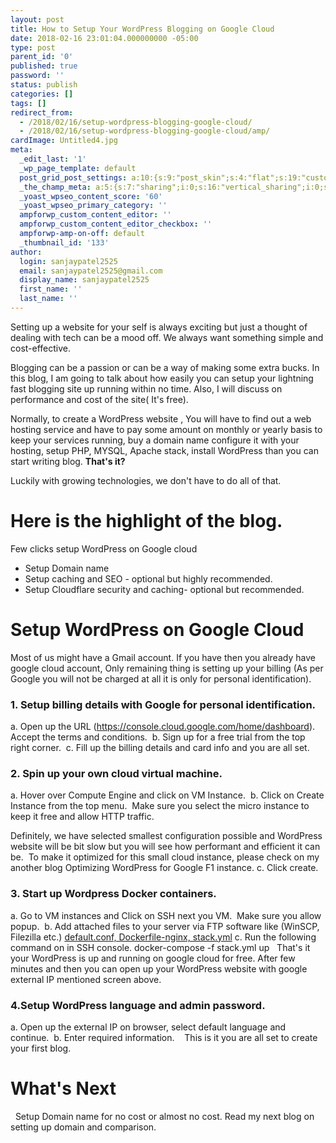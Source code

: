 ```yaml
---
layout: post
title: How to Setup Your WordPress Blogging on Google Cloud
date: 2018-02-16 23:01:04.000000000 -05:00
type: post
parent_id: '0'
published: true
password: ''
status: publish
categories: []
tags: []
redirect_from:
  - /2018/02/16/setup-wordpress-blogging-google-cloud/
  - /2018/02/16/setup-wordpress-blogging-google-cloud/amp/
cardImage: Untitled4.jpg
meta:
  _edit_last: '1'
  _wp_page_template: default
  post_grid_post_settings: a:10:{s:9:"post_skin";s:4:"flat";s:19:"custom_thumb_source";s:91:"http://abyte.stream/wp-content/plugins/post-grid/assets/frontend/css/images/placeholder.png";s:17:"font_awesome_icon";s:0:"";s:23:"font_awesome_icon_color";s:7:"#737272";s:22:"font_awesome_icon_size";s:4:"50px";s:17:"custom_youtube_id";s:0:"";s:15:"custom_vimeo_id";s:0:"";s:21:"custom_dailymotion_id";s:0:"";s:14:"custom_mp3_url";s:0:"";s:20:"custom_soundcloud_id";s:0:"";}
  _the_champ_meta: a:5:{s:7:"sharing";i:0;s:16:"vertical_sharing";i:0;s:7:"counter";i:0;s:16:"vertical_counter";i:0;s:11:"fb_comments";i:0;}
  _yoast_wpseo_content_score: '60'
  _yoast_wpseo_primary_category: ''
  ampforwp_custom_content_editor: ''
  ampforwp_custom_content_editor_checkbox: ''
  ampforwp-amp-on-off: default
  _thumbnail_id: '133'
author:
  login: sanjaypatel2525
  email: sanjaypatel2525@gmail.com
  display_name: sanjaypatel2525
  first_name: ''
  last_name: ''
---
```

Setting up a website for your self is always exciting but just a thought of dealing with tech can be a mood off. We always want something simple and cost-effective.

Blogging can be a passion or can be a way of making some extra bucks. In this blog, I am going to talk about how easily you can setup your lightning fast blogging site up running within no time. Also, I will discuss on performance and cost of the site( It's free).

Normally, to create a WordPress website , You will have to find out a web hosting service and have to pay some amount on monthly or yearly basis to keep your services running, buy a domain name configure it with your hosting, setup PHP, MYSQL, Apache stack, install WordPress than you can start writing blog. <strong>That's it?</strong>

Luckily with growing technologies, we don't have to do all of that.
# Here is the highlight of the blog.

Few clicks setup WordPress on Google cloud
* Setup Domain name
* Setup caching and SEO - optional but highly recommended.
* Setup Cloudflare security and caching- optional but recommended.

# Setup WordPress on Google Cloud
Most of us might have a Gmail account. If you have then you already have google cloud account, Only remaining thing is setting up your billing (As per Google you will not be charged at all it is only for personal identification).
### 1. Setup billing details with Google for personal identification.
a. Open up the URL (https://console.cloud.google.com/home/dashboard). Accept the terms and conditions.
<img class="alignnone size-full wp-image-99" src="{{ site.baseurl }}/assets/img_5a8737303c219.png" alt="" />
b. Sign up for a free trial from the top right corner.
<img class="alignnone size-full wp-image-100" src="{{ site.baseurl }}/assets/img_5a8737ca9dc80.png" alt="" />
c. Fill up the billing details and card info and you are all set.

### 2. Spin up your own cloud virtual machine.
a. Hover over Compute Engine and click on VM Instance.
<img class="alignnone size-full wp-image-108" src="{{ site.baseurl }}/assets/img_5a8746463d9f1.png" alt="" />
b. Click on Create Instance from the top menu.
<img class="alignnone size-full wp-image-112" src="{{ site.baseurl }}/assets/img_5a875e003da23.png" alt="" />
Make sure you select the micro instance to keep it free and allow HTTP traffic.

Definitely, we have selected smallest configuration possible and WordPress website will be bit slow but you will see how performant and efficient it can be.  To make it optimized for this small cloud instance, please check on my another blog Optimizing WordPress for Google F1 instance.
c. Click create.

### 3. Start up Wordpress Docker containers.
a. Go to VM instances and Click on SSH next you VM.  Make sure you allow popup.
<img class="alignnone size-full wp-image-109" src="{{ site.baseurl }}/assets/img_5a8746716e390.png" alt="" />
b. Add attached files to your server via FTP software like (WinSCP, Filezilla etc.)
<a href="http://abyte.stream/wp-content/uploads/2018/02/stack.zip">default.conf, Dockerfile-nginx, stack.yml</a>
c. Run the following command on in SSH console.
docker-compose -f stack.yml up
&nbsp;
That's it your WordPress is up and running on google cloud for free. After few minutes and then you can open up your WordPress website with google external IP mentioned screen above.

### 4.Setup WordPress language and admin password.
a. Open up the external IP on browser, select default language and continue.
<img class="alignnone size-full wp-image-113" src="{{ site.baseurl }}/assets/img_5a875f28cea16.png" alt="" />
b. Enter required information.
<img class="alignnone size-full wp-image-114" src="{{ site.baseurl }}/assets/img_5a875f9fe8689.png" alt="" />
&nbsp;
This is it you are all set to create your first blog.
# What's Next
&nbsp;
Setup Domain name for no cost or almost no cost. Read my next blog on setting up domain and comparison.
